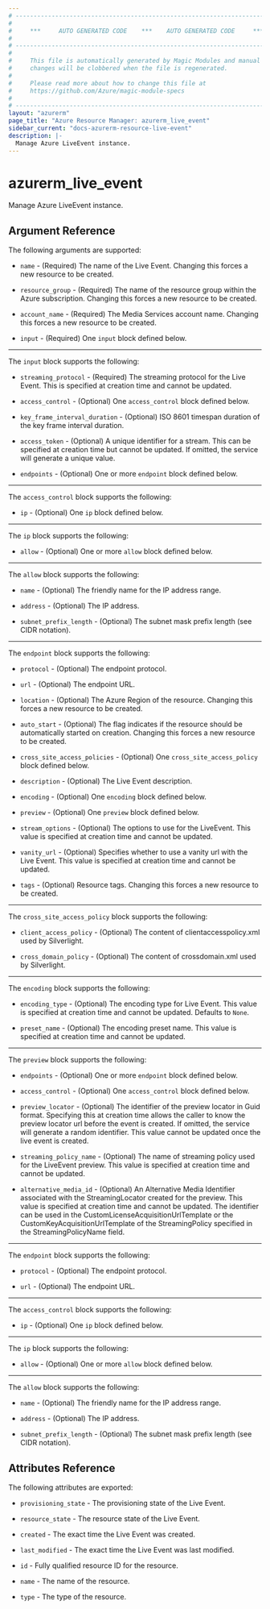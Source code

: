 ```yaml
---
# ----------------------------------------------------------------------------
#
#     ***     AUTO GENERATED CODE    ***    AUTO GENERATED CODE     ***
#
# ----------------------------------------------------------------------------
#
#     This file is automatically generated by Magic Modules and manual
#     changes will be clobbered when the file is regenerated.
#
#     Please read more about how to change this file at
#     https://github.com/Azure/magic-module-specs
#
# ----------------------------------------------------------------------------
layout: "azurerm"
page_title: "Azure Resource Manager: azurerm_live_event"
sidebar_current: "docs-azurerm-resource-live-event"
description: |-
  Manage Azure LiveEvent instance.
---
```


# azurerm_live_event

Manage Azure LiveEvent instance.


## Argument Reference

The following arguments are supported:

* `name` - (Required) The name of the Live Event. Changing this forces a new resource to be created.

* `resource_group` - (Required) The name of the resource group within the Azure subscription. Changing this forces a new resource to be created.

* `account_name` - (Required) The Media Services account name. Changing this forces a new resource to be created.

* `input` - (Required) One `input` block defined below.

---

The `input` block supports the following:

* `streaming_protocol` - (Required) The streaming protocol for the Live Event.  This is specified at creation time and cannot be updated.

* `access_control` - (Optional) One `access_control` block defined below.

* `key_frame_interval_duration` - (Optional) ISO 8601 timespan duration of the key frame interval duration.

* `access_token` - (Optional) A unique identifier for a stream.  This can be specified at creation time but cannot be updated.  If omitted, the service will generate a unique value.

* `endpoints` - (Optional) One or more `endpoint` block defined below.


---

The `access_control` block supports the following:

* `ip` - (Optional) One `ip` block defined below.


---

The `ip` block supports the following:

* `allow` - (Optional) One or more `allow` block defined below.


---

The `allow` block supports the following:

* `name` - (Optional) The friendly name for the IP address range.

* `address` - (Optional) The IP address.

* `subnet_prefix_length` - (Optional) The subnet mask prefix length (see CIDR notation).

---

The `endpoint` block supports the following:

* `protocol` - (Optional) The endpoint protocol.

* `url` - (Optional) The endpoint URL.

* `location` - (Optional) The Azure Region of the resource. Changing this forces a new resource to be created.

* `auto_start` - (Optional) The flag indicates if the resource should be automatically started on creation. Changing this forces a new resource to be created.

* `cross_site_access_policies` - (Optional) One `cross_site_access_policy` block defined below.

* `description` - (Optional) The Live Event description.

* `encoding` - (Optional) One `encoding` block defined below.

* `preview` - (Optional) One `preview` block defined below.

* `stream_options` - (Optional) The options to use for the LiveEvent.  This value is specified at creation time and cannot be updated.

* `vanity_url` - (Optional) Specifies whether to use a vanity url with the Live Event.  This value is specified at creation time and cannot be updated.

* `tags` - (Optional) Resource tags. Changing this forces a new resource to be created.

---

The `cross_site_access_policy` block supports the following:

* `client_access_policy` - (Optional) The content of clientaccesspolicy.xml used by Silverlight.

* `cross_domain_policy` - (Optional) The content of crossdomain.xml used by Silverlight.

---

The `encoding` block supports the following:

* `encoding_type` - (Optional) The encoding type for Live Event.  This value is specified at creation time and cannot be updated. Defaults to `None`.

* `preset_name` - (Optional) The encoding preset name.  This value is specified at creation time and cannot be updated.

---

The `preview` block supports the following:

* `endpoints` - (Optional) One or more `endpoint` block defined below.

* `access_control` - (Optional) One `access_control` block defined below.

* `preview_locator` - (Optional) The identifier of the preview locator in Guid format.  Specifying this at creation time allows the caller to know the preview locator url before the event is created.  If omitted, the service will generate a random identifier.  This value cannot be updated once the live event is created.

* `streaming_policy_name` - (Optional) The name of streaming policy used for the LiveEvent preview.  This value is specified at creation time and cannot be updated.

* `alternative_media_id` - (Optional) An Alternative Media Identifier associated with the StreamingLocator created for the preview.  This value is specified at creation time and cannot be updated.  The identifier can be used in the CustomLicenseAcquisitionUrlTemplate or the CustomKeyAcquisitionUrlTemplate of the StreamingPolicy specified in the StreamingPolicyName field.


---

The `endpoint` block supports the following:

* `protocol` - (Optional) The endpoint protocol.

* `url` - (Optional) The endpoint URL.

---

The `access_control` block supports the following:

* `ip` - (Optional) One `ip` block defined below.


---

The `ip` block supports the following:

* `allow` - (Optional) One or more `allow` block defined below.


---

The `allow` block supports the following:

* `name` - (Optional) The friendly name for the IP address range.

* `address` - (Optional) The IP address.

* `subnet_prefix_length` - (Optional) The subnet mask prefix length (see CIDR notation).

## Attributes Reference

The following attributes are exported:

* `provisioning_state` - The provisioning state of the Live Event.

* `resource_state` - The resource state of the Live Event.

* `created` - The exact time the Live Event was created.

* `last_modified` - The exact time the Live Event was last modified.

* `id` - Fully qualified resource ID for the resource.

* `name` - The name of the resource.

* `type` - The type of the resource.
